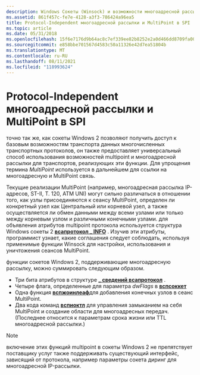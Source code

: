 ```yaml
---
description: Windows Сокеты (Winsock) и возможности многоадресной рассылки с использованием независимых от протокола MultiPoint, а транспортов.
ms.assetid: 861f457c-fe7e-4128-a3f3-786424a96ea5
title: Protocol-Independent многоадресной рассылки и MultiPoint в SPI
ms.topic: article
ms.date: 05/31/2018
ms.openlocfilehash: 15f6e7176d9b64ac8c7ef339ee82b8252e2a0d466dd8709fa008363ec3ef954e
ms.sourcegitcommit: e858bbe701567d4583c50a11326e42d7ea51804b
ms.translationtype: MT
ms.contentlocale: ru-RU
ms.lasthandoff: 08/11/2021
ms.locfileid: "118993624"
---
```

# <a name="protocol-independent-multicast-and-multipoint-in-the-spi"></a>Protocol-Independent многоадресной рассылки и MultiPoint в SPI

точно так же, как сокеты Windows 2 позволяют получить доступ к базовым возможностям транспорта данных многочисленных транспортных протоколов, он также предоставляет универсальный способ использования возможностей multipoint и многоадресной рассылки для транспортов, реализующих эти функции. Для упрощения термина *MultiPoint* используется в дальнейшем для ссылки на многоадресную и MultiPoint связь.

Текущие реализации MultiPoint (например, многоадресная рассылка IP-адресов, ST-II, T. 120, ATM UNI) могут сильно различаться в отношении того, как узлы присоединяются к сеансу MultiPoint, определен ли конкретный узел как Центральный или корневой узел, а также осуществляется ли обмен данными между всеми узлами или только между корневым узлом и различными конечными узлами. для объявления атрибутов multipoint протокола используется структура Windows сокеты 2 [**всапротокол \_ INFO**](/windows/win32/api/winsock2/ns-winsock2-wsaprotocol_infoa) . Изучив эти атрибуты, программист узнает, какие соглашения следует соблюдать, используя применимые функции Winsock для настройки, использования и уничтожения сеансов MultiPoint.

функции сокетов Windows 2, поддерживающие многоадресную рассылку, можно суммировать следующим образом.

-   Три бита атрибутов в структуре [**\_ сведений всапротокол**](/windows/win32/api/winsock2/ns-winsock2-wsaprotocol_infoa) .
-   Четыре флага, определенные для параметра *dwFlags* в [**вспсоккет**](/windows/desktop/api/Ws2spi/nc-ws2spi-lpwspsocket)
-   Одна функция [**вспжоинлеаф**](/windows/desktop/api/Ws2spi/nc-ws2spi-lpwspjoinleaf)для добавления конечных узлов в сеанс MultiPoint.
-   Два кода команд [**вспиоктл**](/previous-versions/windows/hardware/network/ff566296(v=vs.85)) для управления замыканием на себя MultiPoint и создание области для многоадресных передач. (Последнее относится к параметрам срока жизни или TTL многоадресной рассылки.)

> [!Note]  
> включение этих функций multipoint в сокеты Windows 2 не препятствует поставщику услуг также поддерживать существующий интерфейс, зависящий от протокола, например параметры сокета диринг для многоадресной IP-рассылки.

 

 

 
